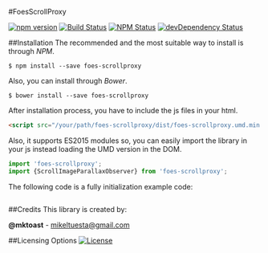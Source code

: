 #FoesScrollProxy
> 

[![npm version](https://img.shields.io/npm/v/foes-scrollproxy.svg?style=flat-square)](https://www.npmjs.com/package/foes-scrollproxy)
[![Build Status](http://img.shields.io/travis/FriendsOfECMAScript/ScrollProxy/master.svg?style=flat-square)](https://travis-ci.org/FriendsOfECMAScript/ScrollProxy)
[![NPM Status](http://img.shields.io/npm/dm/foes-scrollproxy.svg?style=flat-square)](https://www.npmjs.org/package/foes-scrollproxy)
[![devDependency Status](https://img.shields.io/david/FriendsOfECMAScript/ScrollProxy.svg?style=flat-square)](https://david-dm.org/FriendsOfECMAScript/ScrollProxy#info=dependencies)

##Installation
The recommended and the most suitable way to install is through *NPM*.
```shell
$ npm install --save foes-scrollproxy
```

Also, you can install through *Bower*.
```shell
$ bower install --save foes-scrollproxy
```

After installation process, you have to include the js files in your html.
```html
<script src="/your/path/foes-scrollproxy/dist/foes-scrollproxy.umd.min.js"></script>
```

Also, it supports ES2015 modules so, you can easily import the library in your js instead loading the UMD version in the DOM.
```js
import 'foes-scrollproxy';
import {ScrollImageParallaxObserver} from 'foes-scrollproxy';
```

The following code is a fully initialization example code:
```js

```


##Credits
This library is created by:
>
**@mktoast** - [mikeltuesta@gmail.com](mailto:mikeltuesta@gmail.com)

##Licensing Options
[![License](https://img.shields.io/badge/License-MIT-yellowgreen.svg?style=flat-square)](https://github.com/FriendsOfECMAScript/ScrollProxy/blob/master/LICENSE)

